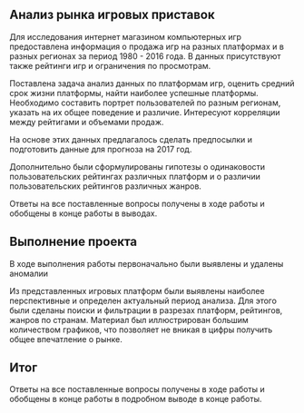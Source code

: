 ## Анализ рынка игровых приставок

Для исследования интернет магазином компьютерных игр предоставлена информация о продажа игр на разных платформах и в разных регионах за период 1980 - 2016 года. В данных присутствуют также рейтинги игр и ограничения по просмотрам.

Поставлена задача анализ данных по платформам игр, оценить средний срок жизни платформы, найти наиболее успешные платформы.
Необходимо составить портрет пользователей по разным регионам, указать на их общее поведение и различие.
Интересуют корреляции между рейтигами и объемами продаж.

На основе этих данных предлагалось сделать предпосылки и подготовить данные для прогноза на 2017 год.

Дополнительно были сформулированы гипотезы о одинаковости пользовательских рейтингах различных платформ и о различии пользовательских рейтингов различных жанров.

Ответы на все поставленные вопросы получены в ходе работы и обобщены в конце работы в выводах.



## Выполнение проекта

В ходе выполнения работы первоначально были выявлены и удалены аномалии

Из представленных игровых платформ были выявлены наиболее перспективные и определен актуальный период анализа. Для этого были сделаны поиски и фильтрации в разрезах платформ, рейтингов, жанров по странам. Материал был иллюстрирован большим количеством графиков, что позволяет не вникая в цифры получить общее впечатление о рынке.

## Итог


Ответы на все поставленные вопросы получены в ходе работы и обобщены в конце работы в подробном выводе в конце работы.
